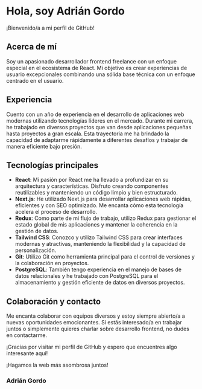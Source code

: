 # Hola, soy Adrián Gordo

¡Bienvenido/a a mi perfil de GitHub!

## Acerca de mí
Soy un apasionado desarrollador frontend freelance con un enfoque especial en el ecosistema de React. Mi objetivo es crear experiencias de usuario excepcionales combinando una sólida base técnica con un enfoque centrado en el usuario.

## Experiencia
Cuento con un año de experiencia en el desarrollo de aplicaciones web modernas utilizando tecnologías líderes en el mercado. Durante mi carrera, he trabajado en diversos proyectos que van desde aplicaciones pequeñas hasta proyectos a gran escala. Esta trayectoria me ha brindado la capacidad de adaptarme rápidamente a diferentes desafíos y trabajar de manera eficiente bajo presión.

## Tecnologías principales
- **React**: Mi pasión por React me ha llevado a profundizar en su arquitectura y características. Disfruto creando componentes reutilizables y manteniendo un código limpio y bien estructurado.
- **Next.js**: He utilizado Next.js para desarrollar aplicaciones web rápidas, eficientes y con SEO optimizado. Me encanta cómo esta tecnología acelera el proceso de desarrollo.
- **Redux**: Como parte de mi flujo de trabajo, utilizo Redux para gestionar el estado global de mis aplicaciones y mantener la coherencia en la gestión de datos.
- **Tailwind CSS**: Conozco y utilizo Tailwind CSS para crear interfaces modernas y atractivas, manteniendo la flexibilidad y la capacidad de personalización.
- **Git**: Utilizo Git como herramienta principal para el control de versiones y la colaboración en proyectos.
- **PostgreSQL**: También tengo experiencia en el manejo de bases de datos relacionales y he trabajado con PostgreSQL para el almacenamiento y gestión eficiente de datos en diversos proyectos.


## Colaboración y contacto
Me encanta colaborar con equipos diversos y estoy siempre abierto/a a nuevas oportunidades emocionantes. Si estás interesado/a en trabajar juntos o simplemente quieres charlar sobre desarrollo frontend, no dudes en contactarme.

¡Gracias por visitar mi perfil de GitHub y espero que encuentres algo interesante aquí!

¡Hagamos la web más asombrosa juntos!

### Adrián Gordo
